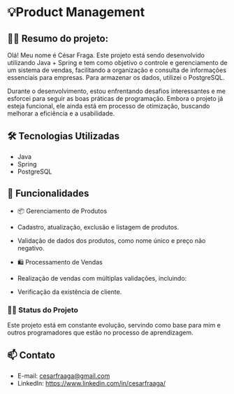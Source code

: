 # 💡Product Management

## 👨‍🎓 Resumo do projeto:

Olá! Meu nome é César Fraga. Este projeto está sendo desenvolvido utilizando Java + Spring e tem como objetivo o controle e gerenciamento de um sistema de vendas, facilitando a organização e consulta de informações essenciais para empresas. Para armazenar os dados, utilizei o PostgreSQL.

Durante o desenvolvimento, estou enfrentando desafios interessantes e me esforcei para seguir as boas práticas de programação. Embora o projeto já esteja funcional, ele ainda está em processo de otimização, buscando melhorar a eficiência e a usabilidade.

## 🛠️ Tecnologias Utilizadas

* Java
* Spring
* PostgreSQL

## 🚀 Funcionalidades

* 📦 Gerenciamento de Produtos
* Cadastro, atualização, exclusão e listagem de produtos.
* Validação de dados dos produtos, como nome único e preço não negativo.



* 🛍️ Processamento de Vendas
* Realização de vendas com múltiplas validações, incluindo:
* Verificação da existência de cliente.

### 👨‍🔧 Status do Projeto

Este projeto está em constante evolução, servindo como base para mim e outros programadores que estão no processo de aprendizagem.

## 📫 Contato

* E-mail: cesarfraaga@gmail.com
* LinkedIn: https://www.linkedin.com/in/cesarfraaga/
